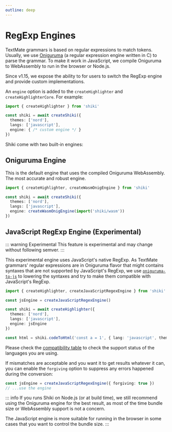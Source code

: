```yaml
---
outline: deep
---
```


# RegExp Engines

TextMate grammars is based on regular expressions to match tokens. Usually, we use [Oniguruma](https://github.com/kkos/oniguruma) (a regular expression engine written in C) to parse the grammar. To make it work in JavaScript, we compile Oniguruma to WebAssembly to run in the browser or Node.js.

Since v1.15, we expose the ability to for users to switch the RegExp engine and provide custom implementations.

An `engine` option is added to the `createHighlighter` and `createHighlighterCore`. For example:

```ts
import { createHighlighter } from 'shiki'

const shiki = await createShiki({
  themes: ['nord'],
  langs: ['javascript'],
  engine: { /* custom engine */ }
})
```

Shiki come with two built-in engines:

## Oniguruma Engine

This is the default engine that uses the compiled Oniguruma WebAssembly. The most accurate and robust engine.

```ts
import { createHighlighter, createWasmOnigEngine } from 'shiki'

const shiki = await createShiki({
  themes: ['nord'],
  langs: ['javascript'],
  engine: createWasmOnigEngine(import('shiki/wasm'))
})
```

## JavaScript RegExp Engine (Experimental)

::: warning Experimental
This feature is experimental and may change without following semver.
:::

This experimental engine uses JavaScript's native RegExp. As TextMate grammars' regular expressions are in Oniguruma flavor that might contains syntaxes that are not supported by JavaScript's RegExp, we use [`oniguruma-to-js`](https://github.com/antfu/oniguruma-to-js) to lowering the syntaxes and try to make them compatible with JavaScript's RegExp.

```ts {3,8}
import { createHighlighter, createJavaScriptRegexEngine } from 'shiki'

const jsEngine = createJavaScriptRegexEngine()

const shiki = await createHighlighter({
  themes: ['nord'],
  langs: ['javascript'],
  engine: jsEngine
})

const html = shiki.codeToHtml('const a = 1', { lang: 'javascript', theme: 'nord' })
```

Please check the [compatibility table](/references/engine-js-compat) to check the support status of the languages you are using.

If mismatches are acceptable and you want it to get results whatever it can, you can enable the `forgiving` option to suppress any errors happened during the conversion:

```ts
const jsEngine = createJavaScriptRegexEngine({ forgiving: true })
// ...use the engine
```

::: info
If you runs Shiki on Node.js (or at build time), we still recommend using the Oniguruma engine for the best result, as most of the time bundle size or WebAssembly support is not a concern.

The JavaScript engine is more suitable for running in the browser in some cases that you want to control the bundle size.
:::
